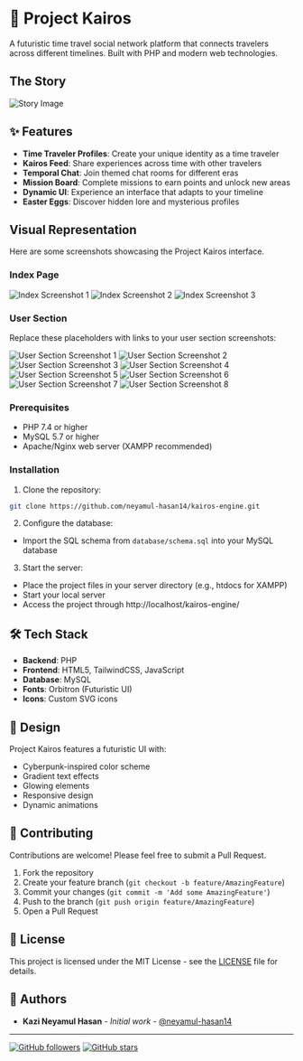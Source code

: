 # 🔮 Project Kairos

A futuristic time travel social network platform that connects travelers across different timelines. Built with PHP and modern web technologies.

## The Story

![Story Image](path/to/your/story-image.png)

## ✨ Features

- **Time Traveler Profiles**: Create your unique identity as a time traveler
- **Kairos Feed**: Share experiences across time with other travelers
- **Temporal Chat**: Join themed chat rooms for different eras
- **Mission Board**: Complete missions to earn points and unlock new areas
- **Dynamic UI**: Experience an interface that adapts to your timeline
- **Easter Eggs**: Discover hidden lore and mysterious profiles

## Visual Representation

Here are some screenshots showcasing the Project Kairos interface.

### Index Page

![Index Screenshot 1](https://github.com/neyamul-hasan14/kairos-engine/blob/main/Project%20Sample_SS/Index%20page/Kairos%201.png)
![Index Screenshot 2](https://github.com/neyamul-hasan14/kairos-engine/blob/main/Project%20Sample_SS/Index%20page/Kairos%202.png)
![Index Screenshot 3](https://github.com/neyamul-hasan14/kairos-engine/blob/main/Project%20Sample_SS/Index%20page/Kairos%203.png)

### User Section

Replace these placeholders with links to your user section screenshots:

![User Section Screenshot 1](https://github.com/neyamul-hasan14/kairos-engine/blob/main/Project%20Sample_SS/User%20Page/kairos%204.png)
![User Section Screenshot 2](https://github.com/neyamul-hasan14/kairos-engine/blob/main/Project%20Sample_SS/User%20Page/Kairos%205.png)
![User Section Screenshot 3](https://github.com/neyamul-hasan14/kairos-engine/blob/main/Project%20Sample_SS/User%20Page/kairos%206.png)
![User Section Screenshot 4](https://github.com/neyamul-hasan14/kairos-engine/blob/main/Project%20Sample_SS/User%20Page/kairos%207.png)
![User Section Screenshot 5](https://github.com/neyamul-hasan14/kairos-engine/blob/main/Project%20Sample_SS/User%20Page/kairos%208.png)
![User Section Screenshot 6](https://github.com/neyamul-hasan14/kairos-engine/blob/main/Project%20Sample_SS/User%20Page/kairos%209.png)
![User Section Screenshot 7](https://github.com/neyamul-hasan14/kairos-engine/blob/main/Project%20Sample_SS/User%20Page/kairos%2010.png)
![User Section Screenshot 8](https://github.com/neyamul-hasan14/kairos-engine/blob/main/Project%20Sample_SS/User%20Page/kairos%2011.png) 



### Prerequisites

- PHP 7.4 or higher
- MySQL 5.7 or higher
- Apache/Nginx web server (XAMPP recommended)

### Installation

1. Clone the repository:
```bash
git clone https://github.com/neyamul-hasan14/kairos-engine.git
```

2. Configure the database:
- Import the SQL schema from `database/schema.sql` into your MySQL database

3. Start the server:
- Place the project files in your server directory (e.g., htdocs for XAMPP)
- Start your local server
- Access the project through http://localhost/kairos-engine/

## 🛠️ Tech Stack

- **Backend**: PHP
- **Frontend**: HTML5, TailwindCSS, JavaScript
- **Database**: MySQL
- **Fonts**: Orbitron (Futuristic UI)
- **Icons**: Custom SVG icons

## 🎨 Design

Project Kairos features a futuristic UI with:
- Cyberpunk-inspired color scheme
- Gradient text effects
- Glowing elements
- Responsive design
- Dynamic animations

## 🤝 Contributing

Contributions are welcome! Please feel free to submit a Pull Request.

1. Fork the repository
2. Create your feature branch (`git checkout -b feature/AmazingFeature`)
3. Commit your changes (`git commit -m 'Add some AmazingFeature'`)
4. Push to the branch (`git push origin feature/AmazingFeature`)
5. Open a Pull Request

## 📝 License

This project is licensed under the MIT License - see the [LICENSE](LICENSE) file for details.

## 👥 Authors

- **Kazi Neyamul Hasan** - *Initial work* - [@neyamul-hasan14](https://github.com/neyamul-hasan14)

---


[![GitHub followers](https://img.shields.io/github/followers/neyamul-hasan14?label=Follow&style=social)](https://github.com/neyamul-hasan14)
[![GitHub stars](https://img-camo.githubusercontent.com/5f45a52c3d3c49662870f1420d15124ff064b086a7f490ca3357811318288b71/68747470733a2f2f696d672e736869656c64732e696f2f6769746875622f73746172732f6e6579616d756c2d686173616e31343f7374796c653d736f6369616c)](https://github.com/neyamul-hasan14)

